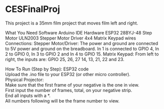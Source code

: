 # CESFinalProj
This project is a 35mm film project that moves film left and right.

What You Need
Software
Arduino IDE
Hardware
ESP32
28BYJ-48 Step Motor
ULN2003 Stepper Motor Driver
4x4 Matrix Keypad
wires
Connections:
Stepper Motor/Driver: The power and ground are connected to 5V power and ground on the breadboard. In 1 is connected to GPIO 4, In 2 to GPIO 0, In 3 to GPIO 2 and In 4 to GPIO 15.
Matrix Keypad: From left to right, the inputs are: GPIO 25, 26, 27 14, 13, 21, 22 and 23. 

How To Run (Step by Step):
ESP32 code<br>
Upload the .ino file to your ESP32 (or other micro controller).<br>
Physical Projector:<br>
Make sure that the first frame of your negative is the one in view.<br>
First input the number of frames, total, on your negative strip. <br>
End all inputs with a *.<br>
All numbers following will be the frame number to view.<br>
